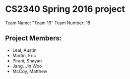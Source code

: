 # CS2340 Spring 2016 project
Team Name: "Team 19"
Team Number: 18
## Project Members:
- Leal, Austin
- Martin, Eric
- Pirani, Shayan
- Jang, Jin Woo
- McCoy, Matthew
